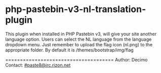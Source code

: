 php-pastebin-v3-nl-translation-plugin
=====================================
This plugin when installed in PHP Pastebin v3, will give your site another language option.
Users can select the NL language from the language dropdown menu.
Just remember to upload the flag icon (nl.png) to the appropriate folder. By default it is /themes/bootstrap/img/flag

=====================================
Author: Decimo
Contact: <a href="irc://irc.rizon.net/paste8">#paste8@irc.rizon.net</a>
